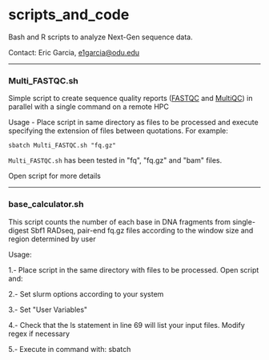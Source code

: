 # scripts_and_code

Bash and R scripts to analyze Next-Gen sequence data. 

Contact: Eric Garcia, e1garcia@odu.edu

---

### Multi_FASTQC.sh

Simple script to create sequence quality reports ([FASTQC](https://www.bioinformatics.babraham.ac.uk/projects/fastqc/) and [MultiQC](https://multiqc.info/)) in parallel with a single command on a remote HPC

Usage - Place script in same directory as files to be processed and execute specifying the extension of files between quotations. For example:
```
sbatch Multi_FASTQC.sh "fq.gz"
```

`Multi_FASTQC.sh` has been tested in "fq", "fq.gz" and "bam" files.

Open script for more details

---

### base_calculator.sh

This script counts the number of each base in DNA fragments from single-digest Sbf1 RADseq, pair-end fq.gz files according to the window size and region determined by user

Usage:

1.- Place script in the same directory with files to be processed. Open script and:

2.- Set slurm options according to your system

3.- Set "User Variables" 

4.- Check that the ls statement in line 69 will list your input files. Modify regex if necessary

5.- Execute in command with: sbatch <script name> <"readDir">
```
sbatch base_calculator.sh "F"
```
Output:
  
  * TSV table with file names, base counts, and read information.

Open script for more details

---

### base_proportions.R

R script to calculate, and plot, base pair proportions and mean base pair proportion of DNA fragments position by position

Uses the output of `base_calculator.sh`, or tsv files with base pair counts from single digest RADseq, paired-End sequencing data, as input

Open script for more details

---

### read_calculator.sh

`read_caltulator.sh` counts the number of reads in compressed (default) or uncompressed FQ files (open script for details).

Usage: 

1.- Place script in the same directory with FQ files to be processed. Open script and:

2.- Set slurm options according to your system

3.- Set "User Variables"

4.- Execute
```
sbatch read_calculator.sh
```
Output:
  
  * CSV table with file names and total number of reads

---

### motif_calculator.sh

`motif_calculator.sh` identifies and counts repeated motifs in compressed or uncompressed FQ files

Usage:

1.- Place script in the same directory with files to be processed. Open script and:

2.- Set file and read info as well as the maximum length (bp) of motifs to be counted.


`motif_calculator.sh` will then lists and reports frequencies of all motifs within the size range of "position 1", or the first bp, to the specified maximum length (from beginning  of reads only).

User variables options:

FILE_DIRECTION ("forward" or "reverse") 

DIRECTION_SUFFIX ("F","R","R1","R2", etc)  

FILE_EXTENSION ("fq" or "fq.gz" for uncompressed and compressed files, respectively) 

MAX_motif_length (digit)(maximum motif size (in bp) to search for repeats)

THREADS (number of threads according to your system)


Open script for details

---

### fq_repeat_cleaner.sh

`fq_repeat_cleaner.sh` removes sequences with repeated motifs at the beginning of the read in compressed or uncompressed FQ files

Usage:

1.- Place script in the same directory with files to be processed. Open script and:

2.- Set file and read info, maximum length (bp) of motifs to be counted, and output base name.

3.- Execute and once the motif frequencies are printed in the terminal, enter the the desired motif length to base the read removal.

Output:

One single concatenated FQ file (from all input files) with all reads for which the starting motif of predetermined length does not repeat in any other reads


Open script for details

---

### concat_fqFiles_diffLanes.sh

Simple script to concatenate files of the same individuals but from multiple sequencing lanes

Usage: Open the script can enter your files' read and lane info 

---

### subsetting_VCF_files.dat

User friendly list of steps and code to successfully subset VCF files while maintaining functionality

---

### ssh_config_stay_connected.txt

Use this code to maintain a stable ssh connection if your sessions are becoming idle and/or terminated very quickly, after 1-2 min of inactivity.

---
